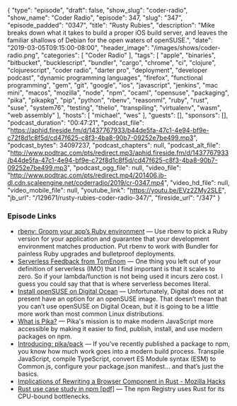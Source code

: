 {
  "type": "episode",
  "draft": false,
  "show_slug": "coder-radio",
  "show_name": "Coder Radio",
  "episode": 347,
  "slug": "347",
  "episode_padded": "0347",
  "title": "Rusty Rubies",
  "description": "Mike breaks down what it takes to build a proper iOS build server, and leaves the familiar shallows of Debian for the open waters of openSUSE.",
  "date": "2019-03-05T09:15:00-08:00",
  "header_image": "/images/shows/coder-radio.png",
  "categories": [
    "Coder Radio"
  ],
  "tags": [
    "apple",
    "binaries",
    "bitbucket",
    "bucklescript",
    "bundler",
    "cargo",
    "chrome",
    "ci",
    "clojure",
    "clojurescript",
    "coder radio",
    "darter pro",
    "deployment",
    "developer podcast",
    "dynamic programming languages",
    "firefox",
    "functional programming",
    "gem",
    "git",
    "google",
    "ios",
    "javascript",
    "jenkins",
    "mac mini",
    "macos",
    "mozilla",
    "node",
    "npm",
    "ocaml",
    "opensuse",
    "packaging",
    "pika",
    "pikapkg",
    "pip",
    "python",
    "rbenv",
    "reasonml",
    "ruby",
    "rust",
    "suse",
    "system76",
    "testing",
    "thelio",
    "transpiling",
    "virtualenv",
    "wasm",
    "web assembly"
  ],
  "hosts": [
    "michael",
    "wes"
  ],
  "guests": [],
  "sponsors": [],
  "podcast_duration": "00:47:21",
  "podcast_file": "https://aphid.fireside.fm/d/1437767933/b44de5fa-47c1-4e94-bf9e-c72f8d1c8f5d/cd47f625-c8f3-4ba8-90b7-09252e7be499.mp3",
  "podcast_bytes": 34097237,
  "podcast_chapters": null,
  "podcast_alt_file": "http://www.podtrac.com/pts/redirect.mp3/aphid.fireside.fm/d/1437767933/b44de5fa-47c1-4e94-bf9e-c72f8d1c8f5d/cd47f625-c8f3-4ba8-90b7-09252e7be499.mp3",
  "podcast_ogg_file": null,
  "video_file": "http://www.podtrac.com/pts/redirect.mp4/201406.jb-dl.cdn.scaleengine.net/coderradio/2019/cr-0347.mp4",
  "video_hd_file": null,
  "video_mobile_file": null,
  "youtube_link": "https://youtu.be/EVz2ZMy2SLE",
  "jb_url": "/129671/rusty-rubies-coder-radio-347/",
  "fireside_url": "/347"
}


### Episode Links

  * [rbenv: Groom your app’s Ruby environment](https://github.com/rbenv/rbenv "rbenv: Groom your app’s Ruby environment") — Use rbenv to pick a Ruby version for your application and guarantee that your development environment matches production. Put rbenv to work with Bundler for painless Ruby upgrades and bulletproof deployments. 
  * [Serverless Feedback from TomEnom](https://www.reddit.com/r/CoderRadio/comments/av1j2t/serverless_squabbles_coder_radio_346/ehhy77p/ "Serverless Feedback from TomEnom") — One thing you left out of your definition of serverless (IMO) that I find important is that it scales to zero. So if your lambda/function is not being used it incurs zero cost. I guess you could say that that is where serverless becomes literal.
  * [Install openSUSE on Digital Ocean](http://dominickm.com/install-opensuse-digital-ocean/ "Install openSUSE on Digital Ocean") — Unfortunately, Digital does not at present have an option for an openSUSE image. That doesn’t mean that you can’t use openSUSE on Digital Ocean, but it is going to be a little more work than most common Linux distributions.
  * [What is Pika?](https://www.pikapkg.com/about "What is Pika?") — Pika's mission is to make modern JavaScript more accessible by making it easier to find, publish, install, and use modern packages on npm. 
  * [Introducing: pika/pack](https://www.pikapkg.com/blog/introducing-pika-pack/ "Introducing: pika/pack") — If you’ve recently published a package to npm, you know how much work goes into a modern build process. Transpile JavaScript, compile TypeScript, convert ES Module syntax (ESM) to Common.js, configure your package.json manifest… and that’s just the basics.
  * [Implications of Rewriting a Browser Component in Rust - Mozilla Hacks](https://hacks.mozilla.org/2019/02/rewriting-a-browser-component-in-rust/ "Implications of Rewriting a Browser Component in Rust - Mozilla Hacks")
  * [Rust use case study in npm [pdf]](https://www.rust-lang.org/static/pdfs/Rust-npm-Whitepaper.pdf "Rust use case study in npm \[pdf\]") — The npm Registry uses Rust for its CPU-bound bottlenecks.


